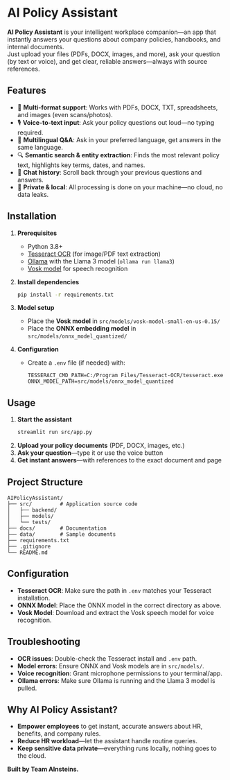 
# AI Policy Assistant

**AI Policy Assistant** is your intelligent workplace companion—an app that instantly answers your questions about company policies, handbooks, and internal documents.  
Just upload your files (PDFs, DOCX, images, and more), ask your question (by text or voice), and get clear, reliable answers—always with source references.

## Features

- 📁 **Multi-format support**: Works with PDFs, DOCX, TXT, spreadsheets, and images (even scans/photos).
- 🎙️ **Voice-to-text input**: Ask your policy questions out loud—no typing required.
- 💬 **Multilingual Q&A**: Ask in your preferred language, get answers in the same language.
- 🔍 **Semantic search & entity extraction**: Finds the most relevant policy text, highlights key terms, dates, and names.
- 📜 **Chat history**: Scroll back through your previous questions and answers.
- 🚀 **Private & local**: All processing is done on your machine—no cloud, no data leaks.

## Installation

1. **Prerequisites**
   - Python 3.8+
   - [Tesseract OCR](https://github.com/UB-Mannheim/tesseract/wiki) (for image/PDF text extraction)
   - [Ollama](https://ollama.com/) with the Llama 3 model (`ollama run llama3`)
   - [Vosk model](https://alphacephei.com/vosk/models) for speech recognition

2. **Install dependencies**
   ```bash
   pip install -r requirements.txt
   ```

3. **Model setup**
   - Place the **Vosk model** in `src/models/vosk-model-small-en-us-0.15/`
   - Place the **ONNX embedding model** in `src/models/onnx_model_quantized/`

4. **Configuration**
   - Create a `.env` file (if needed) with:
     ```
     TESSERACT_CMD_PATH=C:/Program Files/Tesseract-OCR/tesseract.exe
     ONNX_MODEL_PATH=src/models/onnx_model_quantized
     ```

## Usage

1. **Start the assistant**
   ```bash
   streamlit run src/app.py
   ```
2. **Upload your policy documents** (PDF, DOCX, images, etc.)
3. **Ask your question**—type it or use the voice button
4. **Get instant answers**—with references to the exact document and page

## Project Structure

```
AIPolicyAssistant/
├── src/         # Application source code
│   ├── backend/
│   ├── models/
│   └── tests/
├── docs/        # Documentation
├── data/        # Sample documents
├── requirements.txt
├── .gitignore
└── README.md
```

## Configuration

- **Tesseract OCR**: Make sure the path in `.env` matches your Tesseract installation.
- **ONNX Model**: Place the ONNX model in the correct directory as above.
- **Vosk Model**: Download and extract the Vosk speech model for voice recognition.

## Troubleshooting

- **OCR issues**: Double-check the Tesseract install and `.env` path.
- **Model errors**: Ensure ONNX and Vosk models are in `src/models/`.
- **Voice recognition**: Grant microphone permissions to your terminal/app.
- **Ollama errors**: Make sure Ollama is running and the Llama 3 model is pulled.

## Why AI Policy Assistant?

- **Empower employees** to get instant, accurate answers about HR, benefits, and company rules.
- **Reduce HR workload**—let the assistant handle routine queries.
- **Keep sensitive data private**—everything runs locally, nothing goes to the cloud.

**Built by Team AInsteins.**
